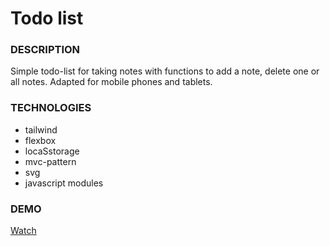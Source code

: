 # Todo list

### DESCRIPTION

Simple todo-list for taking notes with functions to add a note, delete one or all notes. 
Adapted for mobile phones and tablets.

### TECHNOLOGIES

- tailwind
- flexbox
- locaSstorage
- mvc-pattern
- svg
- javascript modules

### DEMO

[Watch](https://varvaraborodina.github.io/todo-list-mvc)
